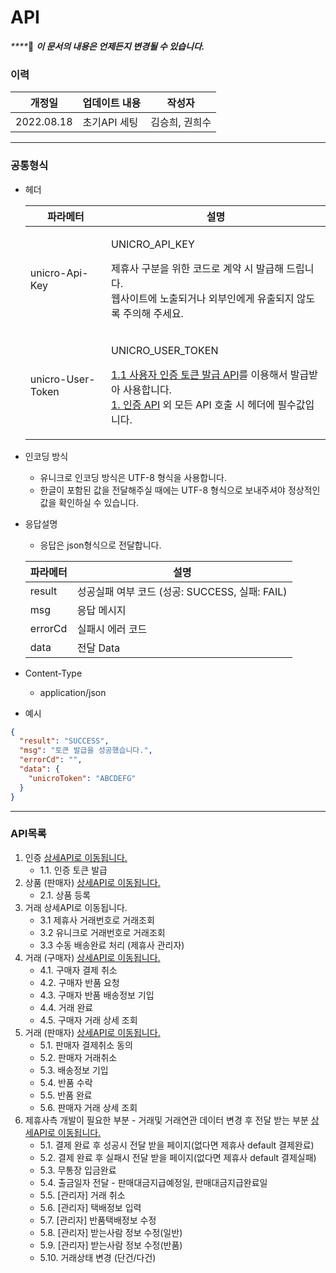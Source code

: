 # API

_****_:clap: _**이 문서의 내용은 언제든지 변경될 수 있습니다.**_

### **이력**

| 개정일        | 업데이트 내용  | 작성자      |
| ---------- | -------- | -------- |
| 2022.08.18 | 초기API 세팅 | 김승희, 권희수 |

***

### **공통형식**

*   헤더

    | 파라메터              | 설명                                                                                                                                                                          |
    | ----------------- | --------------------------------------------------------------------------------------------------------------------------------------------------------------------------- |
    | unicro-Api-Key    | <p>UNICRO_API_KEY </p><p>제휴사 구분을 위한 코드로 계약 시 발급해 드립니다.<br>웹사이트에 노출되거나 외부인에게 유출되지 않도록 주의해 주세요.</p>                                                                           |
    | unicro-User-Token | <p>UNICRO_USER_TOKEN </p><p><a href="broken-reference">1.1 사용자 인증 토큰 발급 API</a>를 이용해서 발급받아 사용합니다.<br><a href="broken-reference">1. 인증 API</a> 외 모든 API 호출 시 헤더에 필수값입니다.</p> |
* 인코딩 방식
  * 유니크로 인코딩 방식은 UTF-8 형식을 사용합니다.
  * 한글이 포함된 값을 전달해주실 때에는 UTF-8 형식으로 보내주셔야 정상적인 값을 확인하실 수 있습니다.
*   응답설명

    * 응답은 json형식으로 전달합니다.

    | 파라메터    | 설명                                 |
    | ------- | ---------------------------------- |
    | result  | 성공실패 여부 코드 (성공: SUCCESS, 실패: FAIL) |
    | msg     | 응답 메시지                             |
    | errorCd | 실패시 에러 코드                          |
    | data    | 전달 Data                            |
* Content-Type
  * application/json
* 예시

```json
{
  "result": "SUCCESS",
  "msg": "토큰 발급을 성공했습니다.",
  "errorCd": "",
  "data": {
    "unicroToken": "ABCDEFG"
  }
}
```

***

### **API목록**

1. 인증 [상세API로 이동됩니다.](broken-reference/)
   * 1.1. 인증 토큰 발급
2. 상품 (판매자) [상세API로 이동됩니다.](apiitem.md)
   * 2.1. 상품 등록
3. 거래 상세API로 이동됩니다.
   * 3.1 제휴사 거래번호로 거래조회
   * 3.2 유니크로 거래번호로 거래조회
   * 3.3 수동 배송완료 처리 (제휴사 관리자)
4. 거래 (구매자) [상세API로 이동됩니다.](apibuyer.md)
   * 4.1. 구매자 결제 취소
   * 4.2. 구매자 반품 요청
   * 4.3. 구매자 반품 배송정보 기입
   * 4.4. 거래 완료
   * 4.5. 구매자 거래 상세 조회
5. 거래 (판매자) [상세API로 이동됩니다.](apiseller.md)
   * 5.1. 판매자 결제취소 동의
   * 5.2. 판매자 거래취소
   * 5.3. 배송정보 기입
   * 5.4. 반품 수락
   * 5.5. 반품 완료
   * 5.6. 판매자 거래 상세 조회
6. 제휴사측 개발이 필요한 부분 - 거래및 거래연관 데이터 변경 후 전달 받는 부분 [상세API로 이동됩니다.](apipartner.md)
   * 5.1. 결제 완료 후 성공시 전달 받을 페이지(없다면 제휴사 default 결제완료)
   * 5.2. 결제 완료 후 실패시 전달 받을 페이지(없다면 제휴사 default 결제실패)
   * 5.3. 무통장 입금완료
   * 5.4. 출금일자 전달 - 판매대금지급예정일, 판매대금지급완료일
   * 5.5. \[관리자] 거래 취소
   * 5.6. \[관리자] 택배정보 입력
   * 5.7. \[관리자] 반품택배정보 수정
   * 5.8. \[관리자] 받는사람 정보 수정(일반)
   * 5.9. \[관리자] 받는사람 정보 수정(반품)
   * 5.10. 거래상태 변경 (단건/다건)
